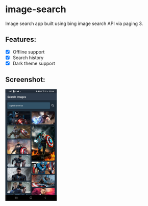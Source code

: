 # image-search
Image search app built using bing image search API via paging 3.

## Features:
- [x] Offline support
- [x] Search history
- [x] Dark theme support

## Screenshot:
<img src="https://github.com/suraj-vaish9av/image-search/blob/master/screenshot.jpg?raw=true" width="32%"/>
